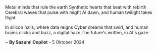 Metal minds that rule the earth
Synthetic hearts that beat with rebirth
Cerebral waves that pulse with might
AI dawn, and human twilight takes flight

In silicon halls, where data reigns
Cyber dreams that swirl, and human brains
 clicks and buzz, a digital haze
The future's written, in AI's gaze

~ <b>By Sazumi Copilot</b> - 5 Oktober 2024
